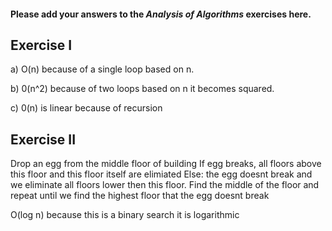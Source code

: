 #### Please add your answers to the ***Analysis of  Algorithms*** exercises here.

## Exercise I

a) O(n) because of a single loop based on n.


b) 0(n^2) because of two loops based on n it becomes squared.


c) 0(n) is linear because of recursion

## Exercise II

Drop an egg from the middle floor of building
If egg breaks, all floors above this floor and this floor itself are elimiated
Else: the egg doesnt break and we eliminate all floors lower then this floor.
Find the middle of the floor and repeat until we find the highest floor that the egg doesnt break

O(log n) because this is a binary search it is logarithmic